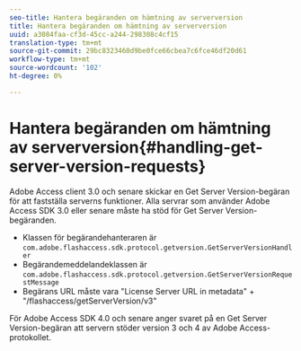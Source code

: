 ```yaml
---
seo-title: Hantera begäranden om hämtning av serverversion
title: Hantera begäranden om hämtning av serverversion
uuid: a3084faa-cf3d-45cc-a244-298308c4cf15
translation-type: tm+mt
source-git-commit: 29bc8323460d9be0fce66cbea7c6fce46df20d61
workflow-type: tm+mt
source-wordcount: '102'
ht-degree: 0%

---
```



# Hantera begäranden om hämtning av serverversion{#handling-get-server-version-requests}

Adobe Access client 3.0 och senare skickar en Get Server Version-begäran för att fastställa serverns funktioner. Alla servrar som använder Adobe Access SDK 3.0 eller senare måste ha stöd för Get Server Version-begäranden.

* Klassen för begärandehanteraren är `com.adobe.flashaccess.sdk.protocol.getversion.GetServerVersionHandler`
* Begärandemeddelandeklassen är `com.adobe.flashaccess.sdk.protocol.getversion.GetServerVersionRequestMessage`
* Begärans URL måste vara &quot;License Server URL in metadata&quot; + &quot;/flashaccess/getServerVersion/v3&quot;

För Adobe Access SDK 4.0 och senare anger svaret på en Get Server Version-begäran att servern stöder version 3 och 4 av Adobe Access-protokollet.
